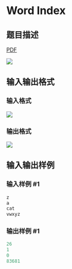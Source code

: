 # Word Index

## 题目描述

[problemUrl]: https://uva.onlinejudge.org/index.php?option=com_onlinejudge&Itemid=8&category=6&page=show_problem&problem=358

[PDF](https://uva.onlinejudge.org/external/4/p417.pdf)

![](https://cdn.luogu.com.cn/upload/vjudge_pic/UVA417/b6d0d656113d7b6385613950593db234a7365e19.png)

## 输入输出格式

### 输入格式

![](https://cdn.luogu.com.cn/upload/vjudge_pic/UVA417/6ebc65464536f76621c906344eb5e82b88f8455a.png)

### 输出格式

![](https://cdn.luogu.com.cn/upload/vjudge_pic/UVA417/2173c4ed09b0ee45a2fb622d080aac86971fdab2.png)

## 输入输出样例

### 输入样例 #1

```cpp
z
a
cat
vwxyz
```


### 输出样例 #1

```cpp
26
1
0
83681
```


